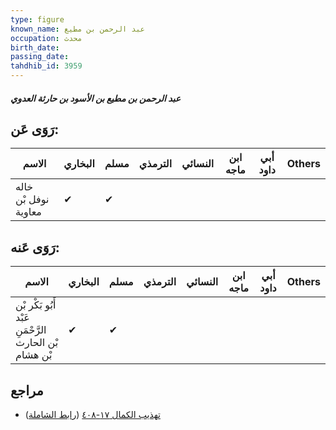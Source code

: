 ```yaml
---
type: figure
known_name: عبد الرحمن بن مطيع
occupation: محدث
birth_date:
passing_date:
tahdhib_id: 3959
---
```

##### عبد الرحمن بن مطيع بن الأسود بن حارثة العدوي

## رَوَى عَن:
| الاسم                | البخاري | مسلم | الترمذي | النسائي | ابن ماجه | أبي داود | Others |
| -------------------- | ------- | ---- | ------- | ------- | -------- | -------- | ------ |
| خاله نوفل بْن معاوية | ✔       | ✔    |         |         |          |          |        |
## رَوَى عَنه:
| الاسم                                                 | البخاري | مسلم | الترمذي | النسائي | ابن ماجه | أبي داود | Others |
| ----------------------------------------------------- | ------- | ---- | ------- | ------- | -------- | -------- | ------ |
| أَبُو بَكْر بْن عَبْد الرَّحْمَنِ بْن الحارث بْن هشام | ✔       | ✔    |         |         |          |          |        |
## مراجع
- [تهذيب الكمال ١٧-٤٠٨](obsidian://open?vault=Tahdhib-al-Kamal&file=Figures/٣٩٥٩-عبد%20الرحمن%20بن%20مطيع%20بن%20الأسود%20بن%20حارثة%20العدوي) ([رابط الشاملة](https://shamela.ws/book/3722/8958))